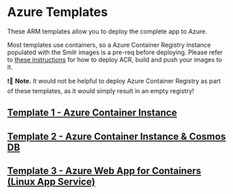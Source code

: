 # Azure Templates

These ARM templates allow you to deploy the complete app to Azure.

Most templates use containers, so a Azure Container Registry instance populated with the Smilr images is a pre-req before deploying. Please refer to [these instructions](/docs/containers.md) for how to deploy ACR, build and push your images to it. 

:exclamation::speech_balloon: **Note.** It would not be helpful to deploy Azure Container Registry as part of these templates, as it would simply result in an empty registry!

## [Template 1 - Azure Container Instance](aci-mongo/)

## [Template 2 - Azure Container Instance & Cosmos DB](aci-cosmos/)

## [Template 3 - Azure Web App for Containers (Linux App Service)](web-app-containers/)